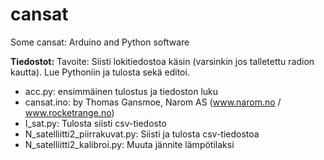 # cansat
Some cansat: Arduino and Python software

**Tiedostot:**
Tavoite: Siisti lokitiedostoa käsin (varsinkin jos talletettu radion kautta). Lue Pythoniin ja tulosta sekä editoi. 

* acc.py: ensimmäinen tulostus ja tiedoston luku
* cansat.ino: by Thomas Gansmoe, Narom AS (www.narom.no / www.rocketrange.no)  
* I_sat.py: Tulosta siisti csv-tiedosto
* N_satelliitti2_piirrakuvat.py: Siisti ja tulosta csv-tiedostoa
* N_satelliitti2_kalibroi.py: Muuta jännite lämpötilaksi

